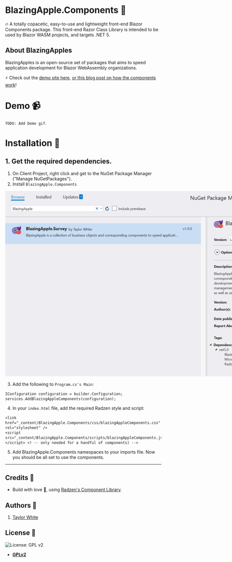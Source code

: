 # BlazingApple.Components :apple:

:fire:  A totally copacetic, easy-to-use and lightweight front-end Blazor Components package.
This front-end Razor Class Library is intended to be used by Blazor WASM projects, and targets .NET 5.

## About BlazingApples
BlazingApples is an open-source set of packages that aims to speed application development for Blazor WebAssembly organizations.

:zap: Check out the [demo site here](https://blazorsimplesurvey.azurewebsites.net/displaysurvey), [or this blog post on how the components work](https://blazorhelpwebsite.com/ViewBlogPost/44)!

# Demo :video_camera:
  `TODO: Add Demo gif`.

# Installation :wrench:

## 1. Get the required dependencies.

1. On Client Project, right click and get to the NuGet Package Manager ("Manage NuGetPackages").
2. Install `BlazingApple.Components`
<img alt="Package Administration" src="https://github.com/BlazingApple/Survey/blob/main/README/InstallBlazingApplePackage.png?raw=true" style="max-width:1000px;">

3. Add the following to `Program.cs's Main`:
```
IConfiguration configuration = builder.Configuration;
services.AddBlazingAppleComponents(configuration);
```

4. In your `index.html` file, add the required Radzen style and script:
```
<link href="_content/BlazingApple.Components/css/blazingAppleComponents.css" rel="stylesheet" />
<script src="_content/BlazingApple.Components/scripts/blazingAppleComponents.js"></script> <! -- only needed for a handful of components) -->
```

5. Add BlazingApple.Components namespaces to your imports file. Now you should be all set to use the components.

<hr/>

## Credits :white_flower:

- Build with love :blue_heart:, using [Radzen's Component Library](https://razor.radzen.com/).

## Authors :pencil:

1. [Taylor White](https://twitter.com/taychasewhite)

## License :scroll:

![License: GPL v2](https://img.shields.io/badge/License-GPL%20v2-blue.svg)

- **[GPLv2](https://www.gnu.org/licenses/old-licenses/gpl-2.0.en.html)**

